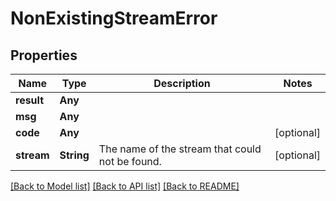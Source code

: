# NonExistingStreamError

## Properties
Name | Type | Description | Notes
------------ | ------------- | ------------- | -------------
**result** | **Any** |  | 
**msg** | **Any** |  | 
**code** | **Any** |  | [optional] 
**stream** | **String** | The name of the stream that could not be found.  | [optional] 

[[Back to Model list]](../README.md#documentation-for-models) [[Back to API list]](../README.md#documentation-for-api-endpoints) [[Back to README]](../README.md)


